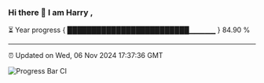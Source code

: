 ### Hi there 👋 I am Harry , 

⏳ Year progress { █████████████████████████▁▁▁▁▁ } 84.90 %

---

⏰ Updated on Wed, 06 Nov 2024 17:37:36 GMT

![Progress Bar CI](https://github.com/duykhang68/duykhang68/workflows/Progress%20Bar%20CI/badge.svg)
